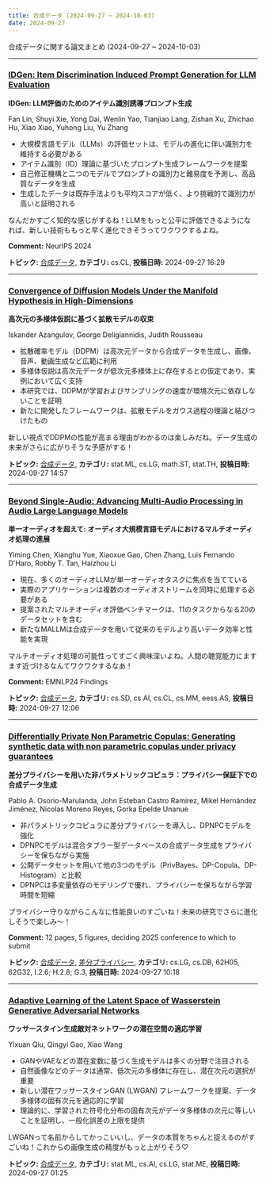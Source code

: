 ```yaml
---
title: 合成データ (2024-09-27 ~ 2024-10-03)
date: 2024-09-27
---
```


合成データに関する論文まとめ (2024-09-27 ~ 2024-10-03)


- - -

### [IDGen: Item Discrimination Induced Prompt Generation for LLM Evaluation](http://arxiv.org/abs/2409.18892)

**IDGen: LLM評価のためのアイテム識別誘導プロンプト生成**

Fan Lin, Shuyi Xie, Yong Dai, Wenlin Yao, Tianjiao Lang, Zishan Xu, Zhichao Hu, Xiao Xiao, Yuhong Liu, Yu Zhang

- 大規模言語モデル（LLMs）の評価セットは、モデルの進化に伴い識別力を維持する必要がある
- アイテム識別（ID）理論に基づいたプロンプト生成フレームワークを提案
- 自己修正機構と二つのモデルでプロンプトの識別力と難易度を予測し、高品質なデータを生成
- 生成したデータは既存手法よりも平均スコアが低く、より挑戦的で識別力が高いと証明される

なんだかすごく知的な感じがするね！LLMをもっと公平に評価できるようになれば、新しい技術ももっと早く進化できそうってワクワクするよね。

**Comment:** NeurIPS 2024

**トピック:** [合成データ](../../sd), **カテゴリ:** cs.CL, **投稿日時:** 2024-09-27 16:29


- - -

### [Convergence of Diffusion Models Under the Manifold Hypothesis in High-Dimensions](http://arxiv.org/abs/2409.18804)

**高次元の多様体仮説に基づく拡散モデルの収束**

Iskander Azangulov, George Deligiannidis, Judith Rousseau

- 拡散確率モデル（DDPM）は高次元データから合成データを生成し、画像、音声、動画生成など広範に利用
- 多様体仮説は高次元データが低次元多様体上に存在するとの仮定であり、実例において広く支持
- 本研究では、DDPMが学習およびサンプリングの速度が環境次元に依存しないことを証明
- 新たに開発したフレームワークは、拡散モデルをガウス過程の理論と結びつけたもの

新しい視点でDDPMの性能が高まる理由がわかるのは楽しみだね。データ生成の未来がさらに広がりそうな予感がする！



**トピック:** [合成データ](../../sd), **カテゴリ:** stat.ML, cs.LG, math.ST, stat.TH, **投稿日時:** 2024-09-27 14:57


- - -

### [Beyond Single-Audio: Advancing Multi-Audio Processing in Audio Large Language Models](http://arxiv.org/abs/2409.18680)

**単一オーディオを超えて: オーディオ大規模言語モデルにおけるマルチオーディオ処理の進展**

Yiming Chen, Xianghu Yue, Xiaoxue Gao, Chen Zhang, Luis Fernando D'Haro, Robby T. Tan, Haizhou Li

- 現在、多くのオーディオLLMが単一オーディオタスクに焦点を当てている
- 実際のアプリケーションは複数のオーディオストリームを同時に処理する必要がある
- 提案されたマルチオーディオ評価ベンチマークは、11のタスクからなる20のデータセットを含む
- 新たなMALLMは合成データを用いて従来のモデルより高いデータ効率と性能を実現

マルチオーディオ処理の可能性ってすごく興味深いよね。人間の聴覚能力にますます近づけるなんてワクワクするなあ！

**Comment:** EMNLP24 Findings

**トピック:** [合成データ](../../sd), **カテゴリ:** cs.SD, cs.AI, cs.CL, cs.MM, eess.AS, **投稿日時:** 2024-09-27 12:06


- - -

### [Differentially Private Non Parametric Copulas: Generating synthetic data with non parametric copulas under privacy guarantees](http://arxiv.org/abs/2409.18611)

**差分プライバシーを用いた非パラメトリックコピュラ：プライバシー保証下での合成データ生成**

Pablo A. Osorio-Marulanda, John Esteban Castro Ramirez, Mikel Hernández Jiménez, Nicolas Moreno Reyes, Gorka Epelde Unanue

- 非パラメトリックコピュラに差分プライバシーを導入し、DPNPCモデルを強化
- DPNPCモデルは混合タブラー型データベースの合成データ生成をプライバシーを保ちながら実施
- 公開データセットを用いて他の3つのモデル（PrivBayes、DP-Copula、DP-Histogram）と比較
- DPNPCは多変量依存のモデリングで優れ、プライバシーを保ちながら学習時間を短縮

プライバシー守りながらこんなに性能良いのすごいね！未来の研究でさらに進化しそうで楽しみ〜！

**Comment:** 12 pages, 5 figures, deciding 2025 conference to which to submit

**トピック:** [合成データ](../../sd), [差分プライバシー](../../dp), **カテゴリ:** cs.LG, cs.DB, 62H05, 62G32, I.2.6; H.2.8; G.3, **投稿日時:** 2024-09-27 10:18


- - -

### [Adaptive Learning of the Latent Space of Wasserstein Generative Adversarial Networks](http://arxiv.org/abs/2409.18374)

**ワッサースタイン生成敵対ネットワークの潜在空間の適応学習**

Yixuan Qiu, Qingyi Gao, Xiao Wang

- GANやVAEなどの潜在変数に基づく生成モデルは多くの分野で注目される
- 自然画像などのデータは通常、低次元の多様体に存在し、潜在次元の選択が重要
- 新しい潜在ワッサースタインGAN (LWGAN) フレームワークを提案、データ多様体の固有次元を適応的に学習
- 理論的に、学習された符号化分布の固有次元がデータ多様体の次元に等しいことを証明し、一般化誤差の上限を提供

LWGANって名前からしてかっこいいし、データの本質をちゃんと捉えるのがすごいね！これからの画像生成の精度がもっと上がりそう♡



**トピック:** [合成データ](../../sd), **カテゴリ:** stat.ML, cs.AI, cs.LG, stat.ME, **投稿日時:** 2024-09-27 01:25
